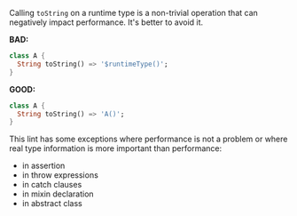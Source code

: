 
Calling `toString` on a runtime type is a non-trivial operation that can
negatively impact performance. It's better to avoid it.

**BAD:**
```dart
class A {
  String toString() => '$runtimeType()';
}
```

**GOOD:**
```dart
class A {
  String toString() => 'A()';
}
```

This lint has some exceptions where performance is not a problem or where real
type information is more important than performance:

* in assertion
* in throw expressions
* in catch clauses
* in mixin declaration
* in abstract class

